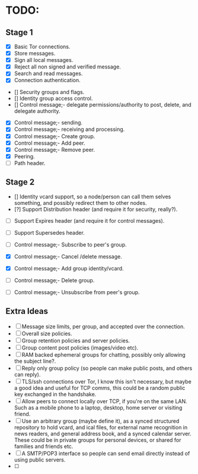 # TODO:

## Stage 1

- [x] Basic Tor connections.
- [x] Store messages.
- [x] Sign all local messages.
- [x] Reject all non signed and verified message.
- [x] Search and read messages.
- [x] Connection authentication.
- [\] Security groups and flags.
- [\] Identity group access control.
- [\] Control message;- delegate permissions/authority to post, delete, and delegate authority.
- [x] Control message;- sending.
- [x] Control message;- receiving and processing.
- [x] Control message;- Create group.
- [x] Control message;- Add peer.
- [x] Control message;- Remove peer.
- [x] Peering.
- [ ] Path header.

## Stage 2

- [\] Identity vcard support, so a node/person can call them selves something, and possibly redirect them to other nodes.
- [?] Support Distribution header (and require it for security, really?).
- [ ] Support Expires header (and require it for control messages).
- [ ] Support Supersedes header.
- [ ] Control message;- Subscribe to peer's group.
- [x] Control message;- Cancel /delete message.
- [x] Control message;- Add group identity/vcard.
- [ ] Control message;- Delete group.
- [ ] Control message;- Unsubscribe from peer's group.


## Extra Ideas

- [ ] Message size limits, per group, and accepted over the connection.
- [ ] Overall size policies.
- [ ] Group retention policies and server policies.
- [ ] Group content post policies (images/video etc).
- [ ] RAM backed ephemeral groups for chatting, possibly only allowing the subject line?.
- [ ] Reply only group policy (so people can make public posts, and others can reply).
- [ ] TLS/ssh connections over Tor, I know this isn't necessary, but maybe a good idea and useful for TCP comms, this could be a random public key exchanged in the handshake.
- [ ] Allow peers to connect locally over TCP, if you're on the same LAN. Such as a mobile phone to a laptop, desktop, home server or visiting friend.
- [ ] Use an arbitrary group (maybe define it), as a synced structured repository to hold vcard, and ical files, for external name recognition in news readers, and general address book, and a synced calendar server. These could be in private groups for personal devices, or shared for families and friends etc.
- [ ] A SMTP/POP3 interface so people can send email directly instead of using public servers.
- [ ] 

